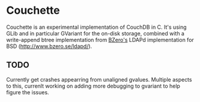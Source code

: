 Couchette
=========

Couchette is an experimental implementation of CouchDB in C. It's using GLib
and in particular GVariant for the on-disk storage, combined with a
write-append btree implementation from [BZero's](http://www.bzero.se/) LDAPd implementation for BSD (http://www.bzero.se/ldapd/).

TODO
----

Currently get crashes appearring from unaligned gvalues. Multiple aspects to this, currenlt working on adding more debugging to gvariant to help figure the issues.

